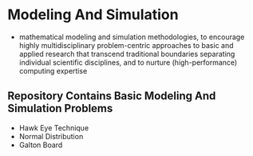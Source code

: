 # Modeling And Simulation
* mathematical modeling and simulation methodologies, to encourage highly multidisciplinary problem-centric approaches to basic and applied research that transcend traditional boundaries separating individual scientific disciplines, and to nurture (high-performance) computing expertise

## Repository Contains Basic Modeling And Simulation Problems
* Hawk Eye Technique
* Normal Distribution
* Galton Board
